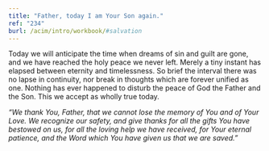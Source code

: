 ```yaml
---
title: "Father, today I am Your Son again."
ref: "234"
burl: /acim/intro/workbook/#salvation
---
```


Today we will anticipate the time when dreams of sin and guilt are gone,
and we have reached the holy peace we never left. Merely a tiny instant
has elapsed between eternity and timelessness. So brief the interval
there was no lapse in continuity, nor break in thoughts which are
forever unified as one. Nothing has ever happened to disturb the peace
of God the Father and the Son. This we accept as wholly true today.

*“We thank You, Father, that we cannot lose the memory of You and of
Your Love. We recognize our safety, and give thanks for all the gifts You
have bestowed on us, for all the loving help we have received, for Your
eternal patience, and the Word which You have given us that we are
saved.”*


